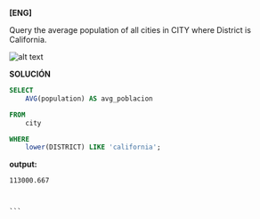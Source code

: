 
**[ENG]**

Query the average population of all cities in CITY where District is California.


![alt text](image.jpg)


**SOLUCIÓN**

```sql
SELECT
    AVG(population) AS avg_poblacion

FROM
    city

WHERE
    lower(DISTRICT) LIKE 'california';


```


**output:**


````
113000.667



```